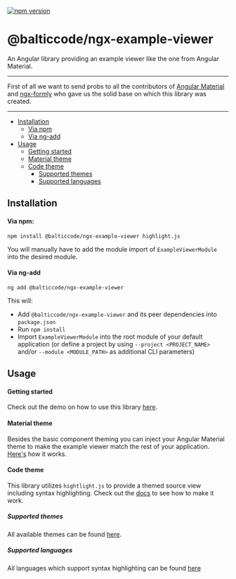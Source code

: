 [![npm version](https://img.shields.io/npm/v/@balticcode/ngx-example-viewer.svg)](https://www.npmjs.com/package/@balticcode/ngx-example-viewer)
# @balticcode/ngx-example-viewer

An Angular library providing an example viewer like the one from Angular Material.

---

First of all we want to send probs to all the contributors of [Angular Material](https://github.com/angular/components) and [ngx-formly](https://github.com/ngx-formly/ngx-formly) who gave us the solid base on which this library was created.

---

* [Installation](#installation)
  * [Via npm](#via-npm)
  * [Via ng-add](#via-ng-add)
* [Usage](#usage)
  * [Getting started](#getting-started)
  * [Material theme](#material-theme)
  * [Code theme](#code-theme)
    * [Supported themes](#supported-themes)
    * [Supported languages](#supported-languages)

## Installation
#### Via npm:
```
npm install @balticcode/ngx-example-viewer highlight.js
```
You will manually have to add the module import of `ExampleViewerModule` into the desired module.

#### Via ng-add
```
ng add @balticcode/ngx-example-viewer
```
This will:
* Add `@balticcode/ngx-example-viewer` and its peer dependencies into `package.json`
* Run `npm install`
* Import `ExampleViewerModule` into the root module of your default application (or define a project by using `--project <PROJECT_NAME>` and/or `--module <MODULE_PATH>` as additional CLI parameters)

## Usage

#### Getting started

Check out the demo on how to use this library [here](https://balticcode.github.io/ngx-example-viewer#getting-started).

#### Material theme

Besides the basic component theming you can inject your Angular Material theme to make the example viewer match the rest of your application. [Here's](https://balticcode.github.io/ngx-example-viewer#material-theme) how it works.

#### Code theme

This library utilizes `hightlight.js` to provide a themed source view including syntax highlighting. Check out the [docs](https://balticcode.github.io/ngx-example-viewer#code-theme) to see how to make it work.

##### Supported themes

All available themes can be found [here](https://github.com/highlightjs/highlight.js/tree/master/src/styles).


##### Supported languages

All languages which support syntax highlighting can be found [here](https://github.com/highlightjs/highlight.js/blob/master/SUPPORTED_LANGUAGES.md)